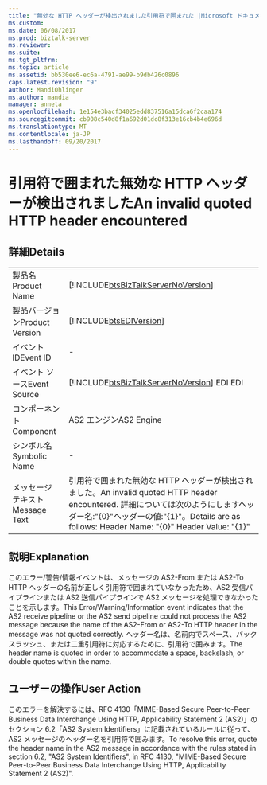 ```yaml
---
title: "無効な HTTP ヘッダーが検出されました引用符で囲まれた |Microsoft ドキュメント"
ms.custom: 
ms.date: 06/08/2017
ms.prod: biztalk-server
ms.reviewer: 
ms.suite: 
ms.tgt_pltfrm: 
ms.topic: article
ms.assetid: bb530ee6-ec6a-4791-ae99-b9db426c0896
caps.latest.revision: "9"
author: MandiOhlinger
ms.author: mandia
manager: anneta
ms.openlocfilehash: 1e154e3bacf34025edd837516a15dca6f2caa174
ms.sourcegitcommit: cb908c540d8f1a692d01dc8f313e16cb4b4e696d
ms.translationtype: MT
ms.contentlocale: ja-JP
ms.lasthandoff: 09/20/2017
---
```

# <a name="an-invalid-quoted-http-header-encountered"></a><span data-ttu-id="3bf10-102">引用符で囲まれた無効な HTTP ヘッダーが検出されました</span><span class="sxs-lookup"><span data-stu-id="3bf10-102">An invalid quoted HTTP header encountered</span></span>
## <a name="details"></a><span data-ttu-id="3bf10-103">詳細</span><span class="sxs-lookup"><span data-stu-id="3bf10-103">Details</span></span>  
  
|||  
|-|-|  
|<span data-ttu-id="3bf10-104">製品名</span><span class="sxs-lookup"><span data-stu-id="3bf10-104">Product Name</span></span>|[!INCLUDE[btsBizTalkServerNoVersion](../includes/btsbiztalkservernoversion-md.md)]|  
|<span data-ttu-id="3bf10-105">製品バージョン</span><span class="sxs-lookup"><span data-stu-id="3bf10-105">Product Version</span></span>|[!INCLUDE[btsEDIVersion](../includes/btsediversion-md.md)]|  
|<span data-ttu-id="3bf10-106">イベント ID</span><span class="sxs-lookup"><span data-stu-id="3bf10-106">Event ID</span></span>|-|  
|<span data-ttu-id="3bf10-107">イベント ソース</span><span class="sxs-lookup"><span data-stu-id="3bf10-107">Event Source</span></span>|[!INCLUDE[btsBizTalkServerNoVersion](../includes/btsbiztalkservernoversion-md.md)]<span data-ttu-id="3bf10-108"> EDI</span><span class="sxs-lookup"><span data-stu-id="3bf10-108"> EDI</span></span>|  
|<span data-ttu-id="3bf10-109">コンポーネント</span><span class="sxs-lookup"><span data-stu-id="3bf10-109">Component</span></span>|<span data-ttu-id="3bf10-110">AS2 エンジン</span><span class="sxs-lookup"><span data-stu-id="3bf10-110">AS2 Engine</span></span>|  
|<span data-ttu-id="3bf10-111">シンボル名</span><span class="sxs-lookup"><span data-stu-id="3bf10-111">Symbolic Name</span></span>|-|  
|<span data-ttu-id="3bf10-112">メッセージ テキスト</span><span class="sxs-lookup"><span data-stu-id="3bf10-112">Message Text</span></span>|<span data-ttu-id="3bf10-113">引用符で囲まれた無効な HTTP ヘッダーが検出されました。</span><span class="sxs-lookup"><span data-stu-id="3bf10-113">An invalid quoted HTTP header encountered.</span></span>  <span data-ttu-id="3bf10-114">詳細については次のようにしますヘッダー名:"{0}"ヘッダーの値:"{1}"。</span><span class="sxs-lookup"><span data-stu-id="3bf10-114">Details are as follows:  Header Name: "{0}"  Header Value: "{1}"</span></span>|  
  
## <a name="explanation"></a><span data-ttu-id="3bf10-115">説明</span><span class="sxs-lookup"><span data-stu-id="3bf10-115">Explanation</span></span>  
 <span data-ttu-id="3bf10-116">このエラー/警告/情報イベントは、メッセージの AS2-From または AS2-To HTTP ヘッダーの名前が正しく引用符で囲まれていなかったため、AS2 受信パイプラインまたは AS2 送信パイプラインで AS2 メッセージを処理できなかったことを示します。</span><span class="sxs-lookup"><span data-stu-id="3bf10-116">This Error/Warning/Information event indicates that the AS2 receive pipeline or the AS2 send pipeline could not process the AS2 message because the name of the AS2-From or AS2-To HTTP header in the message was not quoted correctly.</span></span> <span data-ttu-id="3bf10-117">ヘッダー名は、名前内でスペース、バックスラッシュ、または二重引用符に対応するために、引用符で囲みます。</span><span class="sxs-lookup"><span data-stu-id="3bf10-117">The header name is quoted in order to accommodate a space, backslash, or double quotes within the name.</span></span>  
  
## <a name="user-action"></a><span data-ttu-id="3bf10-118">ユーザーの操作</span><span class="sxs-lookup"><span data-stu-id="3bf10-118">User Action</span></span>  
 <span data-ttu-id="3bf10-119">このエラーを解決するには、RFC 4130「MIME-Based Secure Peer-to-Peer Business Data Interchange Using HTTP, Applicability Statement 2 (AS2)」のセクション 6.2「AS2 System Identifiers」に記載されているルールに従って、AS2 メッセージのヘッダー名を引用符で囲みます。</span><span class="sxs-lookup"><span data-stu-id="3bf10-119">To resolve this error, quote the header name in the AS2 message in accordance with the rules stated in section 6.2, "AS2 System Identifiers", in RFC 4130, "MIME-Based Secure Peer-to-Peer Business Data Interchange Using HTTP, Applicability Statement 2 (AS2)".</span></span>